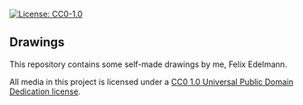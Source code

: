 [![License: CC0-1.0](https://img.shields.io/badge/License-CC0%201.0-lightgrey.svg)](https://creativecommons.org/publicdomain/zero/1.0/)

## Drawings

This repository contains some self-made drawings by me, Felix Edelmann.

All media in this project is licensed under a [CC0 1.0 Universal Public Domain Dedication license](https://creativecommons.org/publicdomain/zero/1.0/).